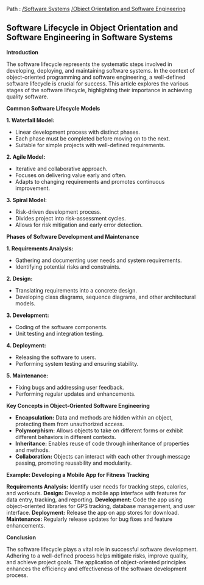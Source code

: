 Path : [/Software Systems](<..\..\index.md>) [/Object Orientation and Software Engineering](<..\index.md>)
## Software Lifecycle in Object Orientation and Software Engineering in Software Systems

**Introduction**

The software lifecycle represents the systematic steps involved in developing, deploying, and maintaining software systems. In the context of object-oriented programming and software engineering, a well-defined software lifecycle is crucial for success. This article explores the various stages of the software lifecycle, highlighting their importance in achieving quality software.


**Common Software Lifecycle Models** 

**1. Waterfall Model:**
- Linear development process with distinct phases.
- Each phase must be completed before moving on to the next.
- Suitable for simple projects with well-defined requirements.


**2. Agile Model:**
- Iterative and collaborative approach.
- Focuses on delivering value early and often.
- Adapts to changing requirements and promotes continuous improvement.


**3. Spiral Model:**
- Risk-driven development process.
- Divides project into risk-assessment cycles.
- Allows for risk mitigation and early error detection.


**Phases of Software Development and Maintenance**

**1. Requirements Analysis:**

- Gathering and documenting user needs and system requirements.
- Identifying potential risks and constraints.


**2. Design:**

- Translating requirements into a concrete design.
- Developing class diagrams, sequence diagrams, and other architectural models.


**3. Development:**

- Coding of the software components.
- Unit testing and integration testing.


**4. Deployment:**

- Releasing the software to users.
- Performing system testing and ensuring stability.


**5. Maintenance:**

- Fixing bugs and addressing user feedback.
- Performing regular updates and enhancements.


**Key Concepts in Object-Oriented Software Engineering**

- **Encapsulation:** Data and methods are hidden within an object, protecting them from unauthorized access.
- **Polymorphism:** Allows objects to take on different forms or exhibit different behaviors in different contexts.
- **Inheritance:** Enables reuse of code through inheritance of properties and methods.
- **Collaboration:** Objects can interact with each other through message passing, promoting reusability and modularity.


**Example: Developing a Mobile App for Fitness Tracking**

**Requirements Analysis:** Identify user needs for tracking steps, calories, and workouts.
**Design:** Develop a mobile app interface with features for data entry, tracking, and reporting.
**Development:** Code the app using object-oriented libraries for GPS tracking, database management, and user interface.
**Deployment:** Release the app on app stores for download.
**Maintenance:** Regularly release updates for bug fixes and feature enhancements.


**Conclusion**

The software lifecycle plays a vital role in successful software development. Adhering to a well-defined process helps mitigate risks, improve quality, and achieve project goals. The application of object-oriented principles enhances the efficiency and effectiveness of the software development process.
